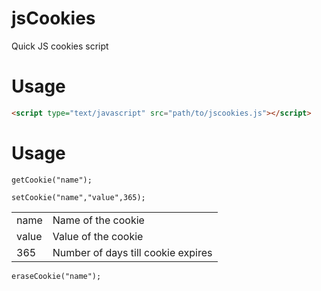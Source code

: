 jsCookies
=========
Quick JS cookies script

Usage
=========

```html
<script type="text/javascript" src="path/to/jscookies.js"></script>
```

Usage
=========
`getCookie("name");`

`setCookie("name","value",365);`

<table>
<tr><td>name</td><td>Name of the cookie</td></tr>
<tr><td>value</td><td>Value of the cookie</td></tr>
<tr><td>365</td><td>Number of days till cookie expires</td></tr>
</table>

`eraseCookie("name");`
